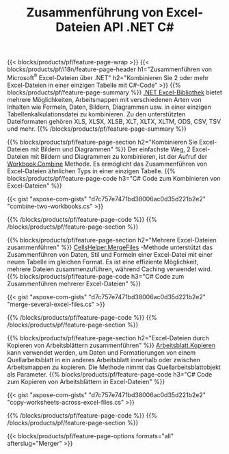 ﻿---
title: Zusammenführung von Excel-Dateien API .NET C#
url: /de/net/merger/
description: Verketten Sie Excel- und OpenOffice-Tabellendateien mit nur wenigen Zeilen C#-Code.
---
{{< blocks/products/pf/feature-page-wrap >}}
{{< blocks/products/pf/i18n/feature-page-header h1="Zusammenführen von Microsoft<sup>&reg;</sup> Excel-Dateien über .NET" h2="Kombinieren Sie 2 oder mehr Excel-Dateien in einer einzigen Tabelle mit C#-Code" >}}
{{% blocks/products/pf/feature-page-summary %}}
[.NET Excel-Bibliothek](/cells/net/) bietet mehrere Möglichkeiten, Arbeitsmappen mit verschiedenen Arten von Inhalten wie Formeln, Daten, Bildern, Diagrammen usw. in einer einzigen Tabellenkalkulationsdatei zu kombinieren. Zu den unterstützten Dateiformaten gehören XLS, XLSX, XLSB, XLT, XLTX, XLTM, ODS, CSV, TSV und mehr.
{{% /blocks/products/pf/feature-page-summary %}}

{{% blocks/products/pf/feature-page-section h2="Kombinieren Sie Excel-Dateien mit Bildern und Diagrammen" %}}
Der einfachste Weg, 2 Excel-Dateien mit Bildern und Diagrammen zu kombinieren, ist der Aufruf der [Workbook.Combine](https://apireference.aspose.com/cells/net/aspose.cells/workbook/methods/combine) Methode. Es ermöglicht das Zusammenführen von Excel-Dateien ähnlichen Typs in einer einzigen Tabelle.
{{% blocks/products/pf/feature-page-code h3="C# Code zum Kombinieren von Excel-Dateien" %}}

{{< gist "aspose-com-gists" "d7c757e7471bd38006ac0d35d221b2e2" "combine-two-workbooks.cs" >}}

{{% /blocks/products/pf/feature-page-code %}}
{{% /blocks/products/pf/feature-page-section %}}

{{% blocks/products/pf/feature-page-section h2="Mehrere Excel-Dateien zusammenführen" %}}
[CellsHelper.MergeFiles](https://apireference.aspose.com/cells/net/aspose.cells/cellshelper/methods/mergefiles) -Methode unterstützt das Zusammenführen von Daten, Stil und Formeln einer Excel-Datei mit einer neuen Tabelle im gleichen Format. Es ist eine effiziente Möglichkeit, mehrere Dateien zusammenzuführen, während Caching verwendet wird. 
{{% blocks/products/pf/feature-page-code h3="C# Code zum Zusammenführen mehrerer Excel-Dateien" %}}

{{< gist "aspose-com-gists" "d7c757e7471bd38006ac0d35d221b2e2" "merge-several-excel-files.cs" >}}

{{% /blocks/products/pf/feature-page-code %}}
{{% /blocks/products/pf/feature-page-section %}}

{{% blocks/products/pf/feature-page-section h2="Excel-Dateien durch Kopieren von Arbeitsblättern zusammenführen" %}}
[Arbeitsblatt.Kopieren](https://apireference.aspose.com/cells/net/aspose.cells/worksheet/methods/copy/index) kann verwendet werden, um Daten und Formatierungen von einem Quellarbeitsblatt in ein anderes Arbeitsblatt innerhalb oder zwischen Arbeitsmappen zu kopieren. Die Methode nimmt das Quellarbeitsblattobjekt als Parameter.
{{% blocks/products/pf/feature-page-code h3="C# Code zum Kopieren von Arbeitsblättern in Excel-Dateien" %}}

{{< gist "aspose-com-gists" "d7c757e7471bd38006ac0d35d221b2e2" "copy-worksheets-across-excel-files.cs" >}}

{{% /blocks/products/pf/feature-page-code %}}
{{% /blocks/products/pf/feature-page-section %}}

{{< blocks/products/pf/feature-page-options formats="all" afterslug="Merger" >}}